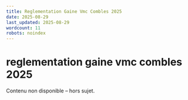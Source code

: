 ```yaml
---
title: Reglementation Gaine Vmc Combles 2025
date: 2025-08-29
last_updated: 2025-08-29
wordcount: 11
robots: noindex
---
```


# reglementation gaine vmc combles 2025

Contenu non disponible – hors sujet.